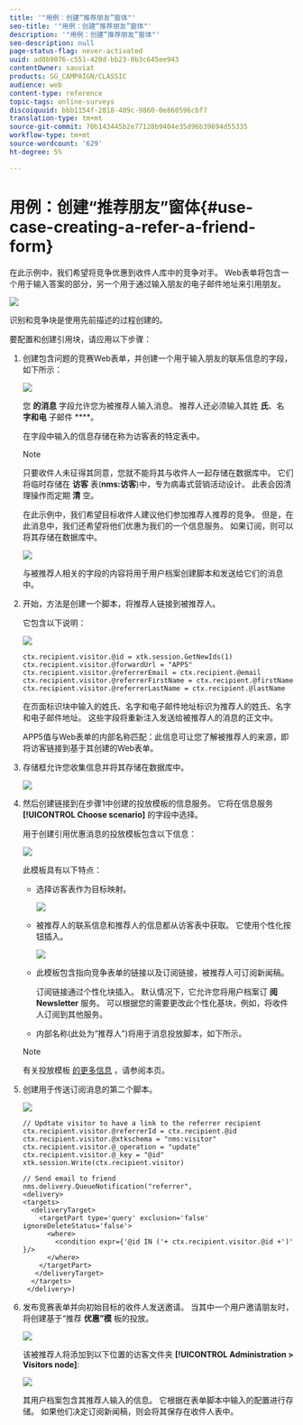 ```yaml
---
title: '"用例：创建“推荐朋友”窗体"'
seo-title: '"用例：创建“推荐朋友”窗体"'
description: '"用例：创建“推荐朋友”窗体"'
seo-description: null
page-status-flag: never-activated
uuid: ad8b9076-c551-420d-bb23-0b3c645ee943
contentOwner: sauviat
products: SG_CAMPAIGN/CLASSIC
audience: web
content-type: reference
topic-tags: online-surveys
discoiquuid: bbb1154f-2818-489c-9860-0e860596cbf7
translation-type: tm+mt
source-git-commit: 70b143445b2e77128b9404e35d96b39694d55335
workflow-type: tm+mt
source-wordcount: '629'
ht-degree: 5%

---
```



# 用例：创建“推荐朋友”窗体{#use-case-creating-a-refer-a-friend-form}

在此示例中，我们希望将竞争优惠到收件人库中的竞争对手。 Web表单将包含一个用于输入答案的部分，另一个用于通过输入朋友的电子邮件地址来引用朋友。

![](assets/s_ncs_admin_survey_viral_sample_0.png)

识别和竞争块是使用先前描述的过程创建的。

要配置和创建引用块，请应用以下步骤：

1. 创建包含问题的竞赛Web表单，并创建一个用于输入朋友的联系信息的字段，如下所示：

   ![](assets/s_ncs_admin_survey_viral_sample_2.png)

   您 **的消息** 字段允许您为被推荐人输入消息。 推荐人还必须输入其姓 **氏**、名 **字和电** 子邮件 ****。

   在字段中输入的信息存储在称为访客表的特定表中。

   >[!NOTE]
   >
   >只要收件人未征得其同意，您就不能将其与收件人一起存储在数据库中。 它们将临时存储在 **访客** 表(**nms:访客**)中，专为病毒式营销活动设计。 此表会因清理操作而定期 **清** 空。
   >
   >在此示例中，我们希望目标收件人建议他们参加推荐人推荐的竞争。 但是，在此消息中，我们还希望将他们优惠为我们的一个信息服务。 如果订阅，则可以将其存储在数据库中。

   ![](assets/s_ncs_admin_survey_viral_sample_5.png)

   与被推荐人相关的字段的内容将用于用户档案创建脚本和发送给它们的消息中。

1. 开始，方法是创建一个脚本，将推荐人链接到被推荐人。

   它包含以下说明：

   ![](assets/s_ncs_admin_survey_viral_sample_4.png)

   ```
   ctx.recipient.visitor.@id = xtk.session.GetNewIds(1)
   ctx.recipient.visitor.@forwardUrl = "APP5"
   ctx.recipient.visitor.@referrerEmail = ctx.recipient.@email
   ctx.recipient.visitor.@referrerFirstName = ctx.recipient.@firstName
   ctx.recipient.visitor.@referrerLastName = ctx.recipient.@lastName
   ```

   在页面标识块中输入的姓氏、名字和电子邮件地址标识为推荐人的姓氏、名字和电子邮件地址。 这些字段将重新注入发送给被推荐人的消息的正文中。

   APP5值与Web表单的内部名称匹配：此信息可让您了解被推荐人的来源，即将访客链接到基于其创建的Web表单。

1. 存储框允许您收集信息并将其存储在数据库中。

   ![](assets/s_ncs_admin_survey_viral_sample_4b.png)

1. 然后创建链接到在步骤1中创建的投放模板的信息服务。 它将在信息服务 **[!UICONTROL Choose scenario]** 的字段中选择。

   用于创建引用优惠消息的投放模板包含以下信息：

   ![](assets/s_ncs_admin_survey_viral_sample_7.png)

   此模板具有以下特点：

   * 选择访客表作为目标映射。

      ![](assets/s_ncs_admin_survey_viral_sample_7b.png)

   * 被推荐人的联系信息和推荐人的信息都从访客表中获取。 它使用个性化按钮插入。

      ![](assets/s_ncs_admin_survey_viral_sample_7a.png)

   * 此模板包含指向竞争表单的链接以及订阅链接，被推荐人可订阅新闻稿。

      订阅链接通过个性化块插入。 默认情况下，它允许您将用户档案订 **阅Newsletter** 服务。 可以根据您的需要更改此个性化基块，例如，将收件人订阅到其他服务。

   * 内部名称(此处为“推荐人”)将用于消息投放脚本，如下所示。
   >[!NOTE]
   >
   >有关投放模板 [的更多信息](../../delivery/using/about-templates.md) ，请参阅本页。

1. 创建用于传送订阅消息的第二个脚本。

   ![](assets/s_ncs_admin_survey_viral_sample_7c.png)

   ```
   // Updtate visitor to have a link to the referrer recipient
   ctx.recipient.visitor.@referrerId = ctx.recipient.@id
   ctx.recipient.visitor.@xtkschema = "nms:visitor"
   ctx.recipient.visitor.@_operation = "update" 
   ctx.recipient.visitor.@_key = "@id" 
   xtk.session.Write(ctx.recipient.visitor)
   
   // Send email to friend
   nms.delivery.QueueNotification("referrer",
   <delivery>
   <targets>
     <deliveryTarget>
       <targetPart type='query' exclusion='false' ignoreDeleteStatus='false'>
         <where>
           <condition expr={'@id IN ('+ ctx.recipient.visitor.@id +')' }/>
         </where>
       </targetPart>
      </deliveryTarget>
     </targets>
    </delivery>)
   ```

1. 发布竞赛表单并向初始目标的收件人发送邀请。 当其中一个用户邀请朋友时，将创建基于“推荐 **优惠”模** 板的投放。

   ![](assets/s_ncs_admin_survey_viral_sample_8.png)

   该被推荐人将添加到以下位置的访客文件夹 **[!UICONTROL Administration > Visitors node]**:

   ![](assets/s_ncs_admin_survey_viral_sample_9.png)

   其用户档案包含其推荐人输入的信息。 它根据在表单脚本中输入的配置进行存储。 如果他们决定订阅新闻稿，则会将其保存在收件人表中。

